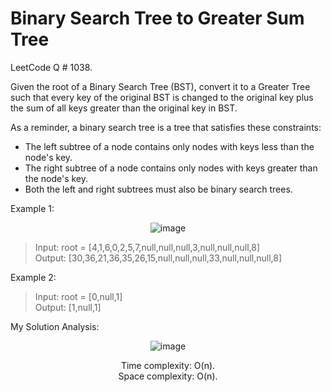 # Binary Search Tree to Greater Sum Tree 

LeetCode Q # 1038.

Given the root of a Binary Search Tree (BST), convert it to a Greater Tree such that every key of the original BST is changed to the original key plus the sum of all keys greater than the original key in BST.

As a reminder, a binary search tree is a tree that satisfies these constraints:

- The left subtree of a node contains only nodes with keys less than the node's key.</br>
- The right subtree of a node contains only nodes with keys greater than the node's key.</br>
- Both the left and right subtrees must also be binary search trees.</br>

Example 1:

<div align="center" widht = "200" height = "100">
  
  ![image](https://github.com/xo-azeem/Binary-Search-Tree-to-Greater-Sum-Tree-LeetCode/assets/171427226/ebb240f1-9aa5-4b98-9ed8-1cd9b1c9e30f)

</div>

> Input: root = [4,1,6,0,2,5,7,null,null,null,3,null,null,null,8]</br>
> Output: [30,36,21,36,35,26,15,null,null,null,33,null,null,null,8]

Example 2:

> Input: root = [0,null,1]</br>
> Output: [1,null,1]

My Solution Analysis:

<div align = "center" width="12" height="12">

  ![image](https://github.com/xo-azeem/Binary-Search-Tree-to-Greater-Sum-Tree-LeetCode/assets/171427226/80025d2c-5613-424e-abf3-0d64d4d96dd7)

  Time complexity: O(n).</br>Space complexity: O(n).
</div>
